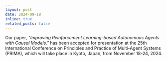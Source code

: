 ```yaml
---
layout: post
date: 2024-09-18
inline: true
related_posts: false
---
```


Our paper, _"Improving Reinforcement Learning-based Autonomous Agents with Causal Models,"_ has been accepted
for presentation at the 25th International Conference on Principles and Practice of Multi-Agent Systems (PRIMA),
which will take place in Kyoto, Japan, from November 18-24, 2024.
